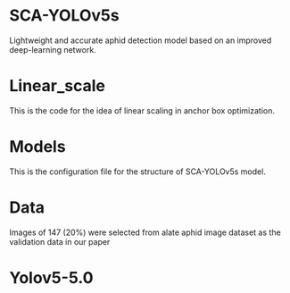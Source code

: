 # SCA-YOLOv5s
Lightweight and accurate aphid detection model based on an improved deep-learning network.

# Linear_scale
This is the code for the idea of linear scaling in anchor box optimization.

# Models
This is the configuration file for the structure of SCA-YOLOv5s model.

# Data
Images of 147 (20%) were selected from alate aphid image dataset as the validation data in our paper

# Yolov5-5.0

